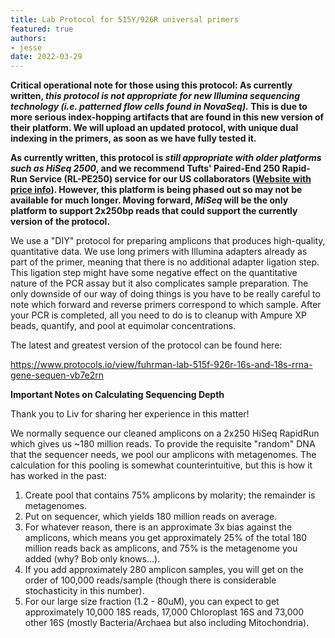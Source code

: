 ```yaml
---
title: Lab Protocol for 515Y/926R universal primers
featured: true
authors:
- jesse
date: 2022-03-29
---
```


**Critical operational note for those using this protocol: As currently written, *this protocol is not appropriate for new Illumina sequencing technology (i.e. patterned flow cells found in NovaSeq).* This is due to more serious index-hopping artifacts that are found in this new version of their platform. We will upload an updated protocol, with unique dual indexing in the primers, as soon as we have fully tested it.**

**As currently written, this protocol is *still appropriate with older platforms such as HiSeq 2500*, and we recommend Tufts' Paired-End 250 Rapid-Run Service (RL-PE250) service for our US collaborators ([Website with price info](http://tucf-genomics.tufts.edu/home/illumina_hiseq2500)). However, this platform is being phased out so may not be available for much longer. Moving forward, *MiSeq* will be the only platform to support 2x250bp reads that could support the currently version of the protocol.**

We use a "DIY" protocol for preparing amplicons that produces high-quality, quantitative data. We use long primers with Illumina adapters already as part of the primer, meaning that there is no additional adapter ligation step. This ligation step might have some negative effect on the quantitative nature of the PCR assay but it also complicates sample preparation. The only downside of our way of doing things is you have to be really careful to note which forward and reverse primers correspond to which sample. After your PCR is completed, all you need to do is to cleanup with Ampure XP beads, quantify, and pool at equimolar concentrations.

The latest and greatest version of the protocol can be found here:

https://www.protocols.io/view/fuhrman-lab-515f-926r-16s-and-18s-rrna-gene-sequen-vb7e2rn

**Important Notes on Calculating Sequencing Depth**

Thank you to Liv for sharing her experience in this matter!

We normally sequence our cleaned amplicons on a 2x250 HiSeq RapidRun which gives us ~180 million reads. To provide the requisite "random" DNA that the sequencer needs, we pool our amplicons with metagenomes. The calculation for this pooling is somewhat counterintuitive, but this is how it has worked in the past:

1. Create pool that contains 75% amplicons by molarity; the remainder is metagenomes.
2. Put on sequencer, which yields 180 million reads on average.
3. For whatever reason, there is an approximate 3x bias against the amplicons, which means you get approximately 25% of the total 180 million reads back as amplicons, and 75% is the metagenome you added (why? Bob only knows...).
4. If you add approximately 280 amplicon samples, you will get on the order of 100,000 reads/sample (though there is considerable stochasticity in this number).
5. For our large size fraction (1.2 - 80uM), you can expect to get approximately 10,000 18S reads, 17,000 Chloroplast 16S and 73,000 other 16S (mostly Bacteria/Archaea but also including Mitochondria).
